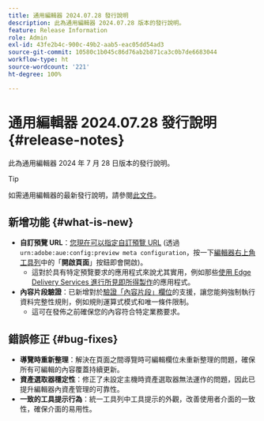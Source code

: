 ```yaml
---
title: 通用編輯器 2024.07.28 發行說明
description: 此為通用編輯器 2024.07.28 版本的發行說明。
feature: Release Information
role: Admin
exl-id: 43fe2b4c-900c-49b2-aab5-eac05dd54ad3
source-git-commit: 10580c1b045c86d76ab2b871ca3c0b7de6683044
workflow-type: ht
source-wordcount: '221'
ht-degree: 100%

---
```


# 通用編輯器 2024.07.28 發行說明 {#release-notes}

此為通用編輯器 2024 年 7 月 28 日版本的發行說明。

>[!TIP]
>
>如需通用編輯器的最新發行說明，請參閱[此文件](/help/release-notes/universal-editor/current.md)。

## 新增功能 {#what-is-new}

* **自訂預覽 URL**：[您現在可以指定自訂預覽 URL](/help/implementing/universal-editor/customizing.md#custom-preview-urls) (透過 `urn:adobe:aue:config:preview meta configuration`，按一下[編輯器右上角工具列](/help/sites-cloud/authoring/universal-editor/navigation.md#universal-editor-toolbar)中的「**開啟頁面**」按鈕即會開啟)。
   * 這對於具有特定預覽要求的應用程式來說尤其實用，例如那些[使用 Edge Delivery Services 進行所見即所得製作](/help/edge/wysiwyg-authoring/authoring.md)的應用程式。
* **內容片段驗證**：已新增對於[驗證「內容片段」欄位](/help/assets/content-fragments/content-fragments-models.md#validation)的支援，讓您能夠強制執行資料完整性規則，例如規則運算式模式和唯一條件限制。
   * 這可在發佈之前確保您的內容符合特定業務要求。

## 錯誤修正 {#bug-fixes}

* **導覽時重新整理**：解決在頁面之間導覽時可編輯欄位未重新整理的問題，確保所有可編輯的內容覆蓋持續更新。
* **資產選取器穩定性**：修正了未設定主機時資產選取器無法運作的問題，因此已提升編輯器內資產管理的可靠性。
* **一致的工具提示行為**：統一工具列中工具提示的外觀，改善使用者介面的一致性，確保介面的易用性。
